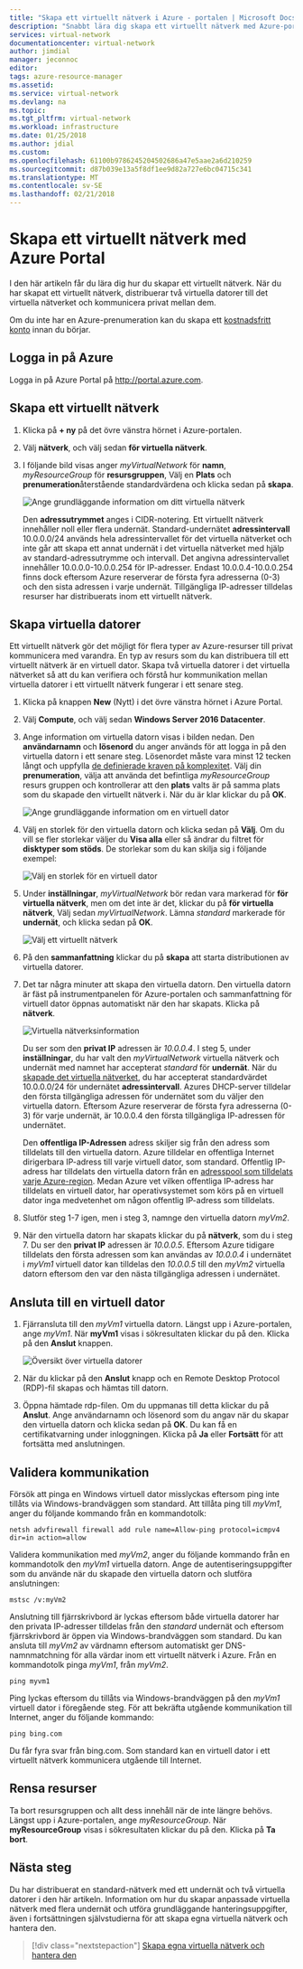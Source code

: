 ```yaml
---
title: "Skapa ett virtuellt nätverk i Azure - portalen | Microsoft Docs"
description: "Snabbt lära dig skapa ett virtuellt nätverk med Azure-portalen. Ett virtuellt nätverk gör det möjligt för flera olika typer av Azure-resurser till privat kommunicera med varandra."
services: virtual-network
documentationcenter: virtual-network
author: jimdial
manager: jeconnoc
editor: 
tags: azure-resource-manager
ms.assetid: 
ms.service: virtual-network
ms.devlang: na
ms.topic: 
ms.tgt_pltfrm: virtual-network
ms.workload: infrastructure
ms.date: 01/25/2018
ms.author: jdial
ms.custom: 
ms.openlocfilehash: 61100b9786245204502686a47e5aae2a6d210259
ms.sourcegitcommit: d87b039e13a5f8df1ee9d82a727e6bc04715c341
ms.translationtype: MT
ms.contentlocale: sv-SE
ms.lasthandoff: 02/21/2018
---
```

# <a name="create-a-virtual-network-using-the-azure-portal"></a>Skapa ett virtuellt nätverk med Azure Portal

I den här artikeln får du lära dig hur du skapar ett virtuellt nätverk. När du har skapat ett virtuellt nätverk, distribuerar två virtuella datorer till det virtuella nätverket och kommunicera privat mellan dem.

Om du inte har en Azure-prenumeration kan du skapa ett [kostnadsfritt konto](https://azure.microsoft.com/free/?WT.mc_id=A261C142F) innan du börjar.

## <a name="log-in-to-azure"></a>Logga in på Azure 

Logga in på Azure Portal på http://portal.azure.com.

## <a name="create-a-virtual-network"></a>Skapa ett virtuellt nätverk

1. Klicka på **+ ny** på det övre vänstra hörnet i Azure-portalen.

2. Välj **nätverk**, och välj sedan **för virtuella nätverk**.

3. I följande bild visas anger *myVirtualNetwork* för **namn**, *myResourceGroup* för **resursgruppen**, Välj en  **Plats** och **prenumeration**återstående standardvärdena och klicka sedan på **skapa**. 

    ![Ange grundläggande information om ditt virtuella nätverk](./media/quick-create-portal/virtual-network.png)

    Den **adressutrymmet** anges i CIDR-notering. Ett virtuellt nätverk innehåller noll eller flera undernät. Standard-undernätet **adressintervall** 10.0.0.0/24 används hela adressintervallet för det virtuella nätverket och inte går att skapa ett annat undernät i det virtuella nätverket med hjälp av standard-adressutrymme och intervall. Det angivna adressintervallet innehåller 10.0.0.0-10.0.0.254 för IP-adresser. Endast 10.0.0.4-10.0.0.254 finns dock eftersom Azure reserverar de första fyra adresserna (0-3) och den sista adressen i varje undernät. Tillgängliga IP-adresser tilldelas resurser har distribuerats inom ett virtuellt nätverk.

## <a name="create-virtual-machines"></a>Skapa virtuella datorer

Ett virtuellt nätverk gör det möjligt för flera typer av Azure-resurser till privat kommunicera med varandra. En typ av resurs som du kan distribuera till ett virtuellt nätverk är en virtuell dator. Skapa två virtuella datorer i det virtuella nätverket så att du kan verifiera och förstå hur kommunikation mellan virtuella datorer i ett virtuellt nätverk fungerar i ett senare steg.

1. Klicka på knappen **New** (Nytt) i det övre vänstra hörnet i Azure Portal.

2. Välj **Compute**, och välj sedan **Windows Server 2016 Datacenter**.

3. Ange information om virtuella datorn visas i bilden nedan. Den **användarnamn** och **lösenord** du anger används för att logga in på den virtuella datorn i ett senare steg. Lösenordet måste vara minst 12 tecken långt och uppfylla [de definierade kraven på komplexitet](../virtual-machines/windows/faq.md?toc=%2fazure%2fvirtual-network%2ftoc.json#what-are-the-password-requirements-when-creating-a-vm). Välj din **prenumeration**, välja att använda det befintliga *myResourceGroup* resurs gruppen och kontrollerar att den **plats** valts är på samma plats som du skapade den virtuellt nätverk i. När du är klar klickar du på **OK**.

    ![Ange grundläggande information om en virtuell dator](./media/quick-create-portal/virtual-machine-basics.png)

4. Välj en storlek för den virtuella datorn och klicka sedan på **Välj**. Om du vill se fler storlekar väljer du **Visa alla** eller så ändrar du filtret för **disktyper som stöds**. De storlekar som du kan skilja sig i följande exempel: 

    ![Välj en storlek för en virtuell dator](./media/quick-create-portal/virtual-machine-size.png)

5. Under **inställningar**, *myVirtualNetwork* bör redan vara markerad för **för virtuella nätverk**, men om det inte är det, klickar du på **för virtuella nätverk**, Välj sedan *myVirtualNetwork*. Lämna *standard* markerade för **undernät**, och klicka sedan på **OK**.

    ![Välj ett virtuellt nätverk](./media/quick-create-portal/virtual-machine-network-settings.png)

6. På den **sammanfattning** klickar du på **skapa** att starta distributionen av virtuella datorer. 

7. Det tar några minuter att skapa den virtuella datorn. Den virtuella datorn är fäst på instrumentpanelen för Azure-portalen och sammanfattning för virtuell dator öppnas automatiskt när den har skapats. Klicka på **nätverk**.

    ![Virtuella nätverksinformation](./media/quick-create-portal/virtual-machine-networking.png)

    Du ser som den **privat IP** adressen är *10.0.0.4*. I steg 5, under **inställningar**, du har valt den *myVirtualNetwork* virtuella nätverk och undernät med namnet har accepterat *standard* för **undernät**. När du [skapade det virtuella nätverket](#create-a-virtual-network), du har accepterat standardvärdet 10.0.0.0/24 för undernätet **adressintervall**. Azures DHCP-server tilldelar den första tillgängliga adressen för undernätet som du väljer den virtuella datorn. Eftersom Azure reserverar de första fyra adresserna (0-3) för varje undernät, är 10.0.0.4 den första tillgängliga IP-adressen för undernätet.

    Den **offentliga IP-Adressen** adress skiljer sig från den adress som tilldelats till den virtuella datorn. Azure tilldelar en offentliga Internet dirigerbara IP-adress till varje virtuell dator, som standard. Offentlig IP-adress har tilldelats den virtuella datorn från en [adresspool som tilldelats varje Azure-region](https://www.microsoft.com/download/details.aspx?id=41653). Medan Azure vet vilken offentliga IP-adress har tilldelats en virtuell dator, har operativsystemet som körs på en virtuell dator inga medvetenhet om någon offentlig IP-adress som tilldelats.

8. Slutför steg 1-7 igen, men i steg 3, namnge den virtuella datorn *myVm2*. 

9. När den virtuella datorn har skapats klickar du på **nätverk**, som du i steg 7. Du ser den **privat IP** adressen är *10.0.0.5*. Eftersom Azure tidigare tilldelats den första adressen som kan användas av *10.0.0.4* i undernätet i *myVm1* virtuell dator kan tilldelas den *10.0.0.5* till den  *myVm2* virtuella datorn eftersom den var den nästa tillgängliga adressen i undernätet.

## <a name="connect-to-a-virtual-machine"></a>Ansluta till en virtuell dator

1. Fjärransluta till den *myVm1* virtuella datorn. Längst upp i Azure-portalen, ange *myVm1*. När **myVm1** visas i sökresultaten klickar du på den. Klicka på den **Anslut** knappen.

    ![Översikt över virtuella datorer](./media/quick-create-portal/virtual-machine-overview.png)


2. När du klickar på den **Anslut** knapp och en Remote Desktop Protocol (RDP)-fil skapas och hämtas till datorn.  
3. Öppna hämtade rdp-filen. Om du uppmanas till detta klickar du på **Anslut**. Ange användarnamn och lösenord som du angav när du skapar den virtuella datorn och klicka sedan på **OK**. Du kan få en certifikatvarning under inloggningen. Klicka på **Ja** eller **Fortsätt** för att fortsätta med anslutningen.

## <a name="validate-communication"></a>Validera kommunikation

Försök att pinga en Windows virtuell dator misslyckas eftersom ping inte tillåts via Windows-brandväggen som standard. Att tillåta ping till *myVm1*, anger du följande kommando från en kommandotolk:

```
netsh advfirewall firewall add rule name=Allow-ping protocol=icmpv4 dir=in action=allow
```

Validera kommunikation med *myVm2*, anger du följande kommando från en kommandotolk den *myVm1* virtuella datorn. Ange de autentiseringsuppgifter som du använde när du skapade den virtuella datorn och slutföra anslutningen:

```
mstsc /v:myVm2
```

Anslutning till fjärrskrivbord är lyckas eftersom både virtuella datorer har den privata IP-adresser tilldelas från den *standard* undernät och eftersom fjärrskrivbord är öppen via Windows-brandväggen som standard. Du kan ansluta till *myVm2* av värdnamn eftersom automatiskt ger DNS-namnmatchning för alla värdar inom ett virtuellt nätverk i Azure. Från en kommandotolk pinga *myVm1*, från *myVm2*.

```
ping myvm1
```

Ping lyckas eftersom du tillåts via Windows-brandväggen på den *myVm1* virtuell dator i föregående steg. För att bekräfta utgående kommunikation till Internet, anger du följande kommando:

```
ping bing.com
```

Du får fyra svar från bing.com. Som standard kan en virtuell dator i ett virtuellt nätverk kommunicera utgående till Internet.

## <a name="clean-up-resources"></a>Rensa resurser

Ta bort resursgruppen och allt dess innehåll när de inte längre behövs. Längst upp i Azure-portalen, ange *myResourceGroup*. När **myResourceGroup** visas i sökresultaten klickar du på den. Klicka på **Ta bort**.

## <a name="next-steps"></a>Nästa steg

Du har distribuerat en standard-nätverk med ett undernät och två virtuella datorer i den här artikeln. Information om hur du skapar anpassade virtuella nätverk med flera undernät och utföra grundläggande hanteringsuppgifter, även i fortsättningen självstudierna för att skapa egna virtuella nätverk och hantera den.


> [!div class="nextstepaction"]
> [Skapa egna virtuella nätverk och hantera den](virtual-networks-create-vnet-arm-pportal.md#portal)

